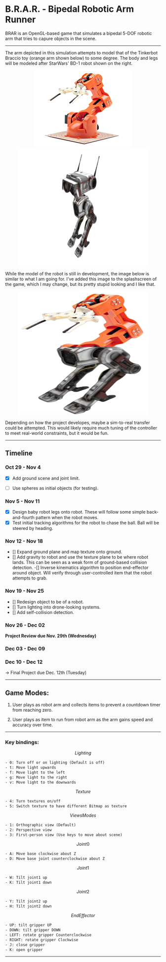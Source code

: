 # B.R.A.R. - Bipedal Robotic Arm Runner

BRAR is an OpenGL-based game that simulates a bipedal 5-DOF robotic arm that tries to capure objects in the scene. 

--- 

<!--p align="center" width="100%">
<img src="doc/gif/BRAR.gif" width="450" height="250" />
</p-->

The arm depicted in this simulation attempts to model that of the Tinkerbot Braccio toy (orange arm shown below) to some degree. The body and legs will be modeled after StarWars' BD-1 robot shown on the right.

<p align="center" width="100%">
<img src="doc/image/braccio_robot.png" width="320" height="250" />
<img src="doc/image/BD-1.png" width="420" height="380" />
</p>

While the model of the robot is still in development, the image below is similar to what I am going for. I've added this image to the splashscreen of the game, which I may change, but its pretty stupid looking and I like that.

<p align="center" width="100%">
<img src="doc/image/braccio_BD1.png" width="420" height="400" />
</p>

Depending on how the project developes, maybe a sim-to-real transfer could be attempted. This would likely require much tuning of the controller to meet real-world constraints, but it would be fun.

--- 

## Timeline 
### Oct 29 - Nov 4
- [x] Add ground scene and joint limit.
- [ ] Use spheres as initial objects (for testing).


### Nov 5 - Nov 11
- [x] Design baby robot legs onto robot. These will follow some simple back-and-fourth pattern when the robot moves.
- [x] Test initial tracking algorithms for the robot to chase the ball. Ball will be steered by heading.

### Nov 12 - Nov 18
- [] Expand ground plane and map texture onto ground. 
- [] Add gravity to robot and use the texture plane to be where robot lands. This can be seen as a weak form of ground-based collision detection.
-[] Inverse kinematics algorithm to position end-effector around object. Will verify through user-controlled item that the robot attempts to grab.

### Nov 19 - Nov 25
- [] Redesign object to be of a robot.
- [] Turn lighting into drone-looking systems. 
- [] Add self-collision detection.

### Nov 26 - Dec 02
**Project Review due Nov. 29th (Wednesday)**

### Dec 03 - Dec 09


### Dec 10 - Dec 12
-> Final Project due Dec. 12th (Tuesday)

--- 
## Game Modes:

1) User plays as robot arm and collects items to prevent a countdown timer from reaching zero.

2) User plays as item to run from robot arm as the arm gains speed and accuracy over time.

--- 

### Key bindings:

$$Lighting $$

    - 0: Turn off or on lighting (Default is off)
    - t: Move light upwards
    - f: Move light to the left
    - g: Move light to the right
    - v: Move light to the downwards


$$ Texture $$

    - 4: Turn textures on/off
    - 5: Switch texture to have different Bitmap as texture


$$ Views Modes $$

    - 1: Orthographic view (Default)
    - 2: Perspective view
    - 3: First-person view (Use keys to move about scene)


$$ Joint 0 $$

    - A: Move base clockwise about Z
    - D: Move base joint counterclockwise about Z


$$ Joint 1 $$

    - W: Tilt joint1 up
    - K: Tilt joint1 down


$$ Joint 2 $$

    - Y: Tilt joint2 up
    - H: Tilt joint2 down


$$ End Effector $$

    - UP: tilt gripper UP
    - DOWN: tilt gripper DOWN
    - LEFT: rotate gripper Counterclockwise
    - RIGHT: rotate gripper Clockwise
    - J: close gripper
    - K: open gripper

--- 
